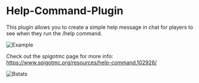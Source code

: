 # Help-Command-Plugin

This plugin allows you to create a simple help message in chat for players to see when they run the /help command.

![Example](https://i.imgur.com/yKqw3LK.png)

Check out the spigotmc page for more info:
https://www.spigotmc.org/resources/help-command.102926/

![Bstats](https://bstats.org/signatures/bukkit/Help%20Plugin.svg)
